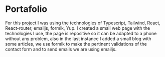 # Portafolio


 For this project I was using the technologies of Typescript, Tailwind, React, React-router, emailjs, formik, Yup. I created a small web page with the technologies I use, the page is repositive so it can be adapted to a phone without any problem, also in the last instance I added a small blog with some articles, we use formik to make the pertinent validations of the contact form and to send emails we are using emailjs.
 
    